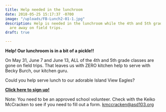 ```yaml
---
title: Help needed in the lunchroom
date: 2018-05-25 15:17:37 -0700
image: "/uploads/FB-Lunch2-01-1.jpg"
description: Help is needed in the lunchroom while the 4th and 5th grade kitchen helpers
  are away on field trips.
draft: true

---
```

**Help! Our lunchroom is in a bit of a pickle!!**

On May 31, June 7 and June 13, ALL of the 4th and 5th grade classes are gone on field trips. That leaves us with ZERO kitchen help to serve with Becky Burch, our kitchen guru.

Could you help serve lunch to our adorable Island View Eagles?

[**Click here to sign up!**](http://bit.ly/2018lunchhelp "http://bit.ly/2018lunchhelp")

Note: You need to be an approved school volunteer. Check with the Keiko McCracken to see if you need to fill out a form. kmccracken@asd103.org